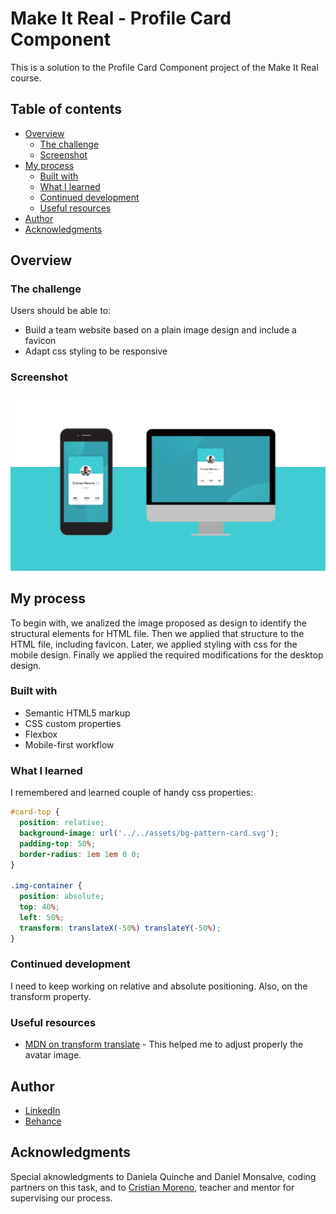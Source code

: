 # Make It Real - Profile Card Component

This is a solution to the Profile Card Component project of the Make It Real course.

## Table of contents

- [Overview](#overview)
  - [The challenge](#the-challenge)
  - [Screenshot](#screenshot)
- [My process](#my-process)
  - [Built with](#built-with)
  - [What I learned](#what-i-learned)
  - [Continued development](#continued-development)
  - [Useful resources](#useful-resources)
- [Author](#author)
- [Acknowledgments](#acknowledgments)

## Overview

### The challenge

Users should be able to:

- Build a team website based on a plain image design and include a favicon
- Adapt css styling to be responsive

### Screenshot

![screenshot of the proyect](./design/screenshot.png)

## My process

To begin with, we analized the image proposed as design to identify the structural elements for HTML file. Then we applied that structure to the HTML file, including favicon. Later, we applied styling with css for the mobile design. Finally we applied the required modifications for the desktop design.

### Built with

- Semantic HTML5 markup
- CSS custom properties
- Flexbox
- Mobile-first workflow

### What I learned

I remembered and learned couple of handy css properties:

```css
#card-top {
  position: relative;
  background-image: url('../../assets/bg-pattern-card.svg');
  padding-top: 50%;
  border-radius: 1em 1em 0 0;
}

.img-container {
  position: absolute;
  top: 40%;
  left: 50%;
  transform: translateX(-50%) translateY(-50%);  
}
```

### Continued development

I need to keep working on relative and absolute positioning. Also, on the transform property.

### Useful resources

- [MDN on transform translate](https://developer.mozilla.org/es/docs/Web/CSS/transform-function/translate) - This helped me to adjust properly the avatar image.

## Author

- [LinkedIn](https://www.linkedin.com/in/juan-orjuela/)
- [Behance](https://www.behance.net/juan_o)

## Acknowledgments

Special aknowledgments to Daniela Quinche and Daniel Monsalve, coding partners on this task, and to [Cristian Moreno](https://github.com/khriztianmoreno), teacher and mentor for supervising our process.